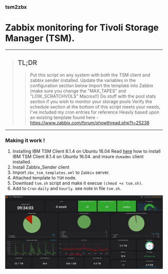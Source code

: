 ### tsm2zbx
# Zabbix monitoring for Tivoli Storage Manager (TSM).


---
 > ## TL;DR
> > Put this script on any system with both the TSM client and zabbix sender installed.
Update the variables in the configuration section below
Import the template into Zabbix (make sure you change the "MAX_TAPES" and "LOW_SCRATCHVOLS" Macros!!)
Do stuff with the pool stats section if you wish to monitor your storage pools
Verify the schedule section at the bottom of this script meets your needs, I've included my cron entries for reference
Heavly based upon an existing template found here - https://www.zabbix.com/forum/showthread.php?t=25238

----

### Making it work !

 1. Installing IBM TSM Client 8.1.4 on Ubuntu 16.04
Read [here](http://10.247.227.48:3000/haimc/HowTo/src/branch/master/Installing-IBM-TSM-Client-8.1.4-on-Ubuntu-16.04.md) how to install IBM TSM Client 8.1.4 on Ubuntu 16.04. 
and insure `dsmadmc` client installed.
 2. Install Zabbix_Sender client 
 3. Import `zbx_tsm_templates.xml` to `Zabbix` server.
 4. Attached template to `TSM` node.
 5. Download `tsm.sh` script and make it execue `(chmod +x tsm.sh)`.
 6. Add to `Cron` `daily` and `hourly`. see note in file `tsm.sh`.




![](img/img1.png)